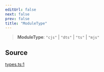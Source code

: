 ```yaml
---
editUrl: false
next: false
prev: false
title: "ModuleType"
---
```


> **ModuleType**: `"cjs"` \| `"dts"` \| `"ts"` \| `"mjs"`

## Source

[types.ts:1](https://github.com/evmts/tevm-monorepo/blob/main/bundler-packages/runtime/src/types.ts#L1)
